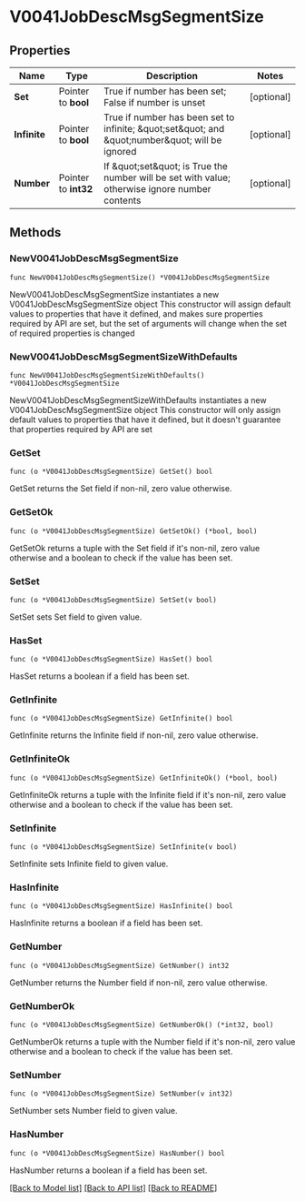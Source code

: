 # V0041JobDescMsgSegmentSize

## Properties

Name | Type | Description | Notes
------------ | ------------- | ------------- | -------------
**Set** | Pointer to **bool** | True if number has been set; False if number is unset | [optional] 
**Infinite** | Pointer to **bool** | True if number has been set to infinite; \&quot;set\&quot; and \&quot;number\&quot; will be ignored | [optional] 
**Number** | Pointer to **int32** | If \&quot;set\&quot; is True the number will be set with value; otherwise ignore number contents | [optional] 

## Methods

### NewV0041JobDescMsgSegmentSize

`func NewV0041JobDescMsgSegmentSize() *V0041JobDescMsgSegmentSize`

NewV0041JobDescMsgSegmentSize instantiates a new V0041JobDescMsgSegmentSize object
This constructor will assign default values to properties that have it defined,
and makes sure properties required by API are set, but the set of arguments
will change when the set of required properties is changed

### NewV0041JobDescMsgSegmentSizeWithDefaults

`func NewV0041JobDescMsgSegmentSizeWithDefaults() *V0041JobDescMsgSegmentSize`

NewV0041JobDescMsgSegmentSizeWithDefaults instantiates a new V0041JobDescMsgSegmentSize object
This constructor will only assign default values to properties that have it defined,
but it doesn't guarantee that properties required by API are set

### GetSet

`func (o *V0041JobDescMsgSegmentSize) GetSet() bool`

GetSet returns the Set field if non-nil, zero value otherwise.

### GetSetOk

`func (o *V0041JobDescMsgSegmentSize) GetSetOk() (*bool, bool)`

GetSetOk returns a tuple with the Set field if it's non-nil, zero value otherwise
and a boolean to check if the value has been set.

### SetSet

`func (o *V0041JobDescMsgSegmentSize) SetSet(v bool)`

SetSet sets Set field to given value.

### HasSet

`func (o *V0041JobDescMsgSegmentSize) HasSet() bool`

HasSet returns a boolean if a field has been set.

### GetInfinite

`func (o *V0041JobDescMsgSegmentSize) GetInfinite() bool`

GetInfinite returns the Infinite field if non-nil, zero value otherwise.

### GetInfiniteOk

`func (o *V0041JobDescMsgSegmentSize) GetInfiniteOk() (*bool, bool)`

GetInfiniteOk returns a tuple with the Infinite field if it's non-nil, zero value otherwise
and a boolean to check if the value has been set.

### SetInfinite

`func (o *V0041JobDescMsgSegmentSize) SetInfinite(v bool)`

SetInfinite sets Infinite field to given value.

### HasInfinite

`func (o *V0041JobDescMsgSegmentSize) HasInfinite() bool`

HasInfinite returns a boolean if a field has been set.

### GetNumber

`func (o *V0041JobDescMsgSegmentSize) GetNumber() int32`

GetNumber returns the Number field if non-nil, zero value otherwise.

### GetNumberOk

`func (o *V0041JobDescMsgSegmentSize) GetNumberOk() (*int32, bool)`

GetNumberOk returns a tuple with the Number field if it's non-nil, zero value otherwise
and a boolean to check if the value has been set.

### SetNumber

`func (o *V0041JobDescMsgSegmentSize) SetNumber(v int32)`

SetNumber sets Number field to given value.

### HasNumber

`func (o *V0041JobDescMsgSegmentSize) HasNumber() bool`

HasNumber returns a boolean if a field has been set.


[[Back to Model list]](../README.md#documentation-for-models) [[Back to API list]](../README.md#documentation-for-api-endpoints) [[Back to README]](../README.md)


